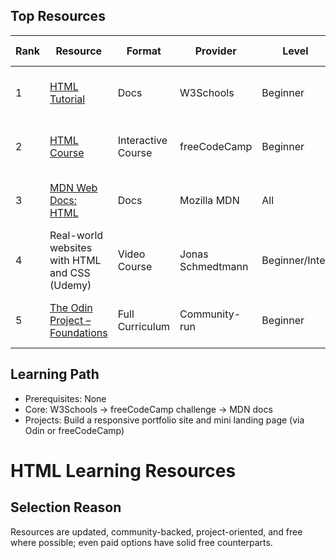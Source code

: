 
## Top Resources
| Rank | Resource | Format | Provider | Level | Est. Time | Cost | Notes |
|------|---------|--------|---------|-------|-----------|------|------|
| 1 | [HTML Tutorial](https://www.w3schools.com/html/) | Docs | W3Schools | Beginner | 6–10 hours | Free | Step-by-step, interactive, current as of 2025 |
| 2 | [HTML Course](https://www.freecodecamp.org/learn/responsive-web-design/) | Interactive Course | freeCodeCamp | Beginner | 8–12 hours | Free | Hands-on, project-based, active community |
| 3 | [MDN Web Docs: HTML](https://developer.mozilla.org/en-US/docs/Web/HTML) | Docs | Mozilla MDN | All | 12+ hours | Free | Definitive reference, updated, supported |
| 4 | Real-world websites with HTML and CSS (Udemy) | Video Course | Jonas Schmedtmann | Beginner/Inter | 12 hours | Paid (~₹899) | Project-heavy, modern design; freeCodeCamp alt |
| 5 | [The Odin Project – Foundations](https://www.theodinproject.com/) | Full Curriculum | Community-run | Beginner | 20+ hours | Free | Full-stack focus, hands-on, active forums |

## Learning Path
- Prerequisites: None  
- Core: W3Schools → freeCodeCamp challenge → MDN docs  
- Projects: Build a responsive portfolio site and mini landing page (via Odin or freeCodeCamp)
# HTML Learning Resources

## Selection Reason
Resources are updated, community-backed, project-oriented, and free where possible; even paid options have solid free counterparts.

